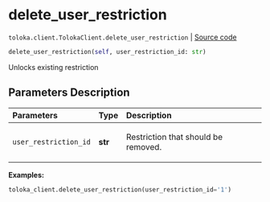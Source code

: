 # delete_user_restriction
`toloka.client.TolokaClient.delete_user_restriction` | [Source code](https://github.com/Toloka/toloka-kit/blob/v1.1.3/src/client/__init__.py#L3208)

```python
delete_user_restriction(self, user_restriction_id: str)
```

Unlocks existing restriction

## Parameters Description

| Parameters | Type | Description |
| :----------| :----| :-----------|
`user_restriction_id`|**str**|<p>Restriction that should be removed.</p>

**Examples:**


```python
toloka_client.delete_user_restriction(user_restriction_id='1')
```
